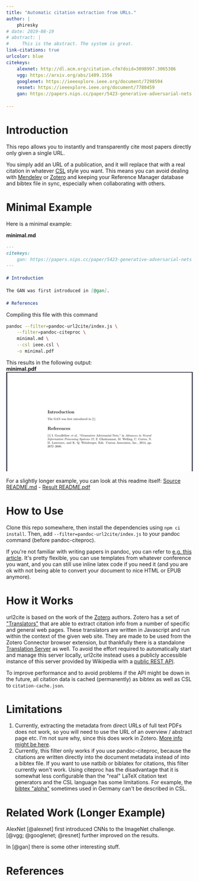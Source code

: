 ```yaml
---
title: "Automatic citation extraction from URLs."
author: |
    phiresky
# date: 2019-08-19
# abstract: |
#     This is the abstract. The system is great.
link-citations: true
urlcolor: blue
citekeys:
    alexnet: http://dl.acm.org/citation.cfm?doid=3098997.3065386
    vgg: https://arxiv.org/abs/1409.1556
    googlenet: https://ieeexplore.ieee.org/document/7298594
    resnet: https://ieeexplore.ieee.org/document/7780459
    gan: https://papers.nips.cc/paper/5423-generative-adversarial-nets

---
```


# Introduction

This repo allows you to instantly and transparently cite most papers directly only given a single URL.

You simply add an URL of a publication, and it will replace that with a real citation in whatever [CSL](https://citationstyles.org/) style you want. This means you can avoid dealing with [Mendeley](https://www.mendeley.com/) or [Zotero](https://www.zotero.org/) and keeping your Reference Manager database and bibtex file in sync, especially when collaborating with others.

# Minimal Example

Here is a minimal example:

**minimal.md**

``` {.markdown .number-lines}
---
citekeys:
    gan: https://papers.nips.cc/paper/5423-generative-adversarial-nets
---

# Introduction

The GAN was first introduced in [@gan].

# References
```

Compiling this file with this command

```bash
pandoc --filter=pandoc-url2cite/index.js \
    --filter=pandoc-citeproc \
    minimal.md \
    --csl ieee.csl \
    -o minimal.pdf
```

This results in the following output:  
**minimal.pdf**  
![](example/minimal.png)

For a slightly longer example, you can look at this readme itself: [Source README.md](https://raw.githubusercontent.com/phiresky/pandoc-url2cite/master/README.md) - [Result README.pdf](https://github.com/phiresky/pandoc-url2cite/blob/master/README.pdf)

# How to Use

Clone this repo somewhere, then install the dependencies using `npm ci install`. Then, add `--filter=pandoc-url2cite/index.js` to your pandoc command (before pandoc-citeproc).

If you're not familiar with writing papers in pandoc, you can refer to [e.g. this article](https://opensource.com/article/18/9/pandoc-research-paper). It's pretty flexible, you can use templates from whatever conference you want, and you can still use inline latex code if you need it (and you are ok with not being able to convert your document to nice HTML or EPUB anymore).

# How it Works

url2cite is based on the work of the [Zotero](https://www.zotero.org/) authors. Zotero has a set of ["Translators"](https://www.zotero.org/support/dev/translators) that are able to extract citation info from a number of specific and general web pages. These translators are written in Javascript and run within the context of the given web site. They are made to be used from the Zotero Connector browser extension, but thankfully there is a standalone [Translation Server](https://github.com/zotero/translation-server) as well. To avoid the effort required to automatically start and manage this server locally, url2cite instead uses a publicly accessible instance of this server provided by Wikipedia with a [public REST API](https://www.mediawiki.org/wiki/Citoid/API).

To improve performance and to avoid problems if the API might be down in the future, all citation data is cached (permanently) as bibtex as well as CSL to `citation-cache.json`.

# Limitations

1. Currently, extracting the metadata from direct URLs of full text PDFs does not work, so you will need to use the URL of an overview / abstract page etc. I'm not sure why, since this does work in Zotero. [More info might be here](https://github.com/zotero/translation-server/issues/70).
2. Currently, this filter only works if you use pandoc-citeproc, because the citations are written directly into the document metadata instead of into a bibtex file. If you want to use natbib or biblatex for citations, this filter currently won't work. Using citeproc has the disadvantage that it is somewhat less configurable than the "real" LaTeX citation text generators and the CSL language has some limitations. For example, the [bibtex "alpha"](https://www.overleaf.com/learn/latex/Bibtex_bibliography_styles) sometimes used in Germany can't be described in CSL.

# Related Work (Longer Example)

AlexNet [@alexnet] first introduced CNNs to the ImageNet challenge. [@vgg; @googlenet; @resnet] further improved on the results.

In [@gan] there is some other interesting stuff.

# References
